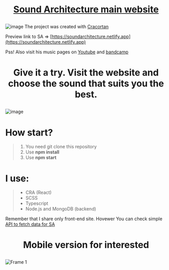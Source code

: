# <p align="center">[Sound Architecture main website](https://soundarchitecture.netlify.app)</p>

![image](https://user-images.githubusercontent.com/77500425/150692923-2a84c687-2ad1-4f88-85bd-7613bc102fed.png)
The project was created with [Cracortan](https://github.com/Cracortan)

Preview link to SA => [https://soundarchitecture.netlify.app](https://soundarchitecture.netlify.app)

Pss! Also visit his music pages on [Youtube](https://www.youtube.com/channel/UCseRS2xV0cIl4Mm44b4rqvw) and [bandcamp](https://soundarchitecture.bandcamp.com)

# <p align="center">Give it a try. Visit the website and choose the sound that suits you the best.</p>
![image](https://user-images.githubusercontent.com/77500425/150693926-a29a9197-7a01-427e-9e8c-0b54cfdf850a.png)




# How start?

> 1. You need git clone this repository
> 2. Use **npm install**
> 3. Use **npm start**

# I use:

> - CRA (React)
> - SCSS
> - Typescript
> - Node.js and MongoDB (backend)


Remember that I share only front-end site.
Hovewer You can check simple [API to fetch data for SA](https://github.com/Piotrko64/public-API-for-SA)




# <p align="center">Mobile version for interested</p>

![Frame 1](https://user-images.githubusercontent.com/77500425/150696641-f88d83f0-8a63-4b7a-91f2-9c1ba632d615.png)


